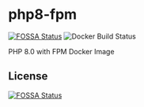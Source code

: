 # php8-fpm
[![FOSSA Status](https://app.fossa.com/api/projects/git%2Bgithub.com%2Frabdev89%2Fphp8-fpm.svg?type=shield)](https://app.fossa.com/projects/git%2Bgithub.com%2Frabdev89%2Fphp8-fpm?ref=badge_shield)
![Docker Build Status](https://img.shields.io/docker/cloud/build/rabdev89/php8-fpm)

PHP 8.0 with FPM Docker Image


## License
[![FOSSA Status](https://app.fossa.com/api/projects/git%2Bgithub.com%2Frabdev89%2Fphp8-fpm.svg?type=large)](https://app.fossa.com/projects/git%2Bgithub.com%2Frabdev89%2Fphp8-fpm?ref=badge_large)
